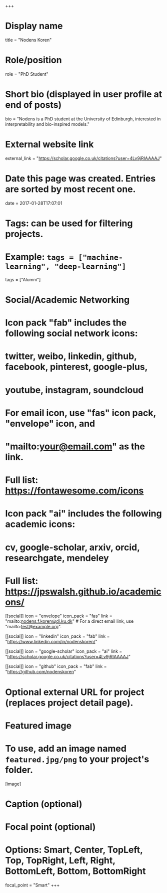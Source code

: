 +++
# Display name
title = "Nodens Koren"

# Role/position
role = "PhD Student"

# Short bio (displayed in user profile at end of posts)
bio = "Nodens is a PhD student at the University of Edinburgh, interested in interpretability and bio-inspired models."

# External website link
external_link = "https://scholar.google.co.uk/citations?user=4Lv9jRIAAAAJ"

# Date this page was created. Entries are sorted by most recent one.
date = 2017-01-28T17:07:01

# Tags: can be used for filtering projects.
# Example: `tags = ["machine-learning", "deep-learning"]`
tags = ["Alumni"]

# Social/Academic Networking
#
# Icon pack "fab" includes the following social network icons:
#
#   twitter, weibo, linkedin, github, facebook, pinterest, google-plus,
#   youtube, instagram, soundcloud
#
#   For email icon, use "fas" icon pack, "envelope" icon, and
#   "mailto:your@email.com" as the link.
#
#   Full list: https://fontawesome.com/icons
#
# Icon pack "ai" includes the following academic icons:
#
#   cv, google-scholar, arxiv, orcid, researchgate, mendeley
#
#   Full list: https://jpswalsh.github.io/academicons/

[[social]]
icon = "envelope"
icon_pack = "fas"
link = "mailto:nodens.f.koren@di.ku.dk"  # For a direct email link, use "mailto:test@example.org".

[[social]]
icon = "linkedin"
icon_pack = "fab"
link = "https://www.linkedin.com/in/nodenskoren/"

[[social]]
icon = "google-scholar"
icon_pack = "ai"
link = "https://scholar.google.co.uk/citations?user=4Lv9jRIAAAAJ"

[[social]]
icon = "github"
icon_pack = "fab"
link = "https://github.com/nodenskoren"


# Optional external URL for project (replaces project detail page).

# Featured image
# To use, add an image named `featured.jpg/png` to your project's folder. 
[image]
  # Caption (optional)

  # Focal point (optional)
  # Options: Smart, Center, TopLeft, Top, TopRight, Left, Right, BottomLeft, Bottom, BottomRight
  focal_point = "Smart"
+++
